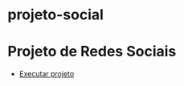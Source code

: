 # projeto-social

<h1>Projeto de Redes Sociais</h1>
<ul>
    <li>
      <a href="https://michellycruz.github.io/projeto-social/">Executar projeto<a/>
    </li>
</ul>
